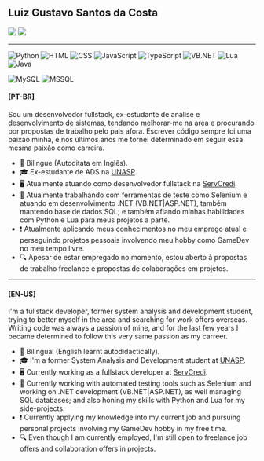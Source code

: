 <div id="TITLE">
  <h2>Luiz Gustavo Santos da Costa</h2>
  <a href="https://www.linkedin.com/in/LGSC000/"><img src="https://img.shields.io/badge/LinkedIn-Luiz%20Gustavo%20S.Costa-blue?style=flat-square&logo=linkedin"/></a>
  <a href="mailto:luizgustavoscosta.workmail@gmail.com"><img src="https://img.shields.io/badge/E--Mail-luizgustavoscosta.workmail%40gmail.com-blue?style=flat-square&logo=gmail"/></a>
</div>

<hr>

![Python](https://img.shields.io/badge/Python-14354C?style=for-the-badge&logo=python&logoColor=white)
![HTML](https://img.shields.io/badge/HTML5-E34F26?style=for-the-badge&logo=html5&logoColor=white)
![CSS](https://img.shields.io/badge/CSS3-1572B6?style=for-the-badge&logo=css3&logoColor=white)
![JavaScript](https://img.shields.io/badge/JavaScript-323330?style=for-the-badge&logo=javascript&logoColor=F7DF1E)
![TypeScript](https://img.shields.io/badge/TypeScript-007ACC?style=for-the-badge&logo=typescript&logoColor=white)
![VB.NET](https://img.shields.io/badge/VB.NET-5C2D91?style=for-the-badge&logo=.net&logoColor=white)
![Lua](https://img.shields.io/badge/Lua-2C2D72?style=for-the-badge&logo=lua&logoColor=white)
![Java](https://img.shields.io/badge/Java-ED8B00?style=for-the-badge&logo=java&logoColor=white)

![MySQL](https://img.shields.io/badge/MySQL-005C84?style=for-the-badge&logo=mysql&logoColor=white)
![MSSQL](https://img.shields.io/badge/Microsoft%20SQL%20Server-CC2927?style=for-the-badge&logo=microsoft%20sql%20server&logoColor=white)

<div id="PT-BR">
  <h4>[PT-BR]</h4>
  <p>Sou um desenvolvedor fullstack, ex-estudante de análise e desenvolvimento de sistemas, tendando melhorar-me na area e procurando por propostas de trabalho pelo      pais afora. Escrever código sempre foi uma paixão minha, e nos últimos anos me tornei determinado em seguir essa mesma paixão como carreira.</p>

  - :speech_balloon: Bilingue (Autoditata em Inglês).
  - :mortar_board: Ex-estudante de ADS na [UNASP](http://https://www.unasp.br "UNASP").
  - :desktop_computer: Atualmente atuando como desenvolvedor fullstack na [ServCredi](http://www.servcredi.com.br/principal.html).
  - :book: Atualmente trabalhando com ferramentas de teste como Selenium e atuando em desenvolvimento .NET (VB.NET|ASP.NET), também mantendo base de dados SQL; e também afiando minhas habilidades com Python e Lua para meus projetos a parte.
  - :exclamation: Atualmente aplicando meus conhecimentos no meu emprego atual e perseguindo projetos pessoais involvendo meu hobby como GameDev no meu tempo livre.
  - :mag: Apesar de estar empregado no momento, estou aberto à propostas de trabalho freelance e propostas de colaborações em projetos.
</div>

<hr>

<div id="EN-US">
  <h4>[EN-US]</h4>
  <p>I'm a fullstack developer, former system analysis and development student, trying to better myself in the area and searching for work offers overseas. Writing code was always a passion of mine, and for the last few years I became determined to follow this very same passion as my carreer.</p>

  - :speech_balloon: Bilingual (English learnt autodidactically).
  - :mortar_board: I'm a former System Analysis and Development student at [UNASP](http://https://www.unasp.br "UNASP").
  - :desktop_computer: Currently working as a fullstack developer at [ServCredi](http://www.servcredi.com.br/principal.html).
  - :book: Currently working with automated testing tools such as Selenium and working on .NET development (VB.NET|ASP.NET), as well managing SQL databases; and also honing my skills with Python and Lua for my side-projects.
  - :exclamation: Currently applying my knowledge into my current job and pursuing personal projects involving my GameDev hobby in my free time.
  - :mag: Even though I am currently employed, I'm still open to freelance job offers and collaboration offers in projects.
</div>
